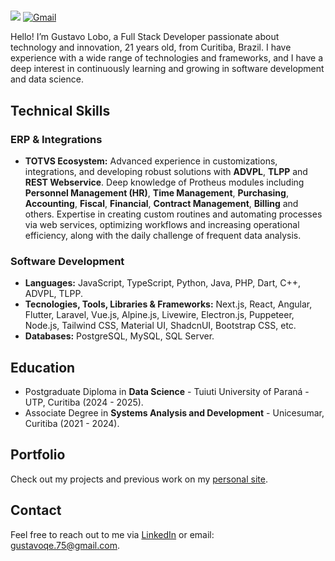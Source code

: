 # 

  <a href= "https://www.linkedin.com/in/gustavo-lobo" target="__blank"><img src="https://img.shields.io/badge/LinkedIn-0077B5?style=for-the-badge&logo=linkedin&logoColor=white"/></a>
  <a href= "mailto:gustavoqe.75@gmail.com" target="__blank"><img alt="Gmail" src="https://img.shields.io/badge/Gmail-D14836?style=for-the-badge&logo=gmail&logoColor=white"/></a>

Hello! I’m Gustavo Lobo, a Full Stack Developer passionate about technology and innovation, 21 years old, from Curitiba, Brazil. I have experience with a wide range of technologies and frameworks, and I have a deep interest in continuously learning and growing in software development and data science.

## Technical Skills

### ERP & Integrations

- <b>TOTVS Ecosystem:</b> Advanced experience in customizations, integrations, and developing robust solutions with <b>ADVPL</b>, <b>TLPP</b> and <b>REST Webservice</b>. Deep knowledge of Protheus modules including <b>Personnel Management (HR)</b>, <b>Time Management</b>, <b>Purchasing</b>, <b>Accounting</b>, <b>Fiscal</b>, <b>Financial</b>, <b>Contract Management</b>, <b>Billing</b> and others. Expertise in creating custom routines and automating processes via web services, optimizing workflows and increasing operational efficiency, along with the daily challenge of frequent data analysis.

### Software Development

- <b>Languages:</b> JavaScript, TypeScript, Python, Java, PHP, Dart, C++, ADVPL, TLPP.
- <b>Tecnologies, Tools, Libraries & Frameworks:</b> Next.js, React, Angular, Flutter, Laravel, Vue.js, Alpine.js, Livewire, Electron.js, Puppeteer, Node.js, Tailwind CSS, Material UI, ShadcnUI, Bootstrap CSS, etc.
- <b>Databases:</b> PostgreSQL, MySQL, SQL Server.

## Education

- Postgraduate Diploma in <b>Data Science</b> - Tuiuti University of Paraná - UTP, Curitiba (2024 - 2025).
- Associate Degree in <b>Systems Analysis and Development</b> - Unicesumar, Curitiba (2021 - 2024).

## Portfolio

Check out my projects and previous work on my [personal site](https://lobofoltran.com).

## Contact

Feel free to reach out to me via [LinkedIn](https://www.linkedin.com/in/gustavo-lobo) or email: gustavoqe.75@gmail.com.



